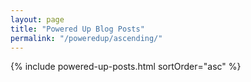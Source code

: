 ```yaml
---
layout: page
title: "Powered Up Blog Posts"
permalink: "/poweredup/ascending/"
---
```


{% include powered-up-posts.html sortOrder="asc" %}
